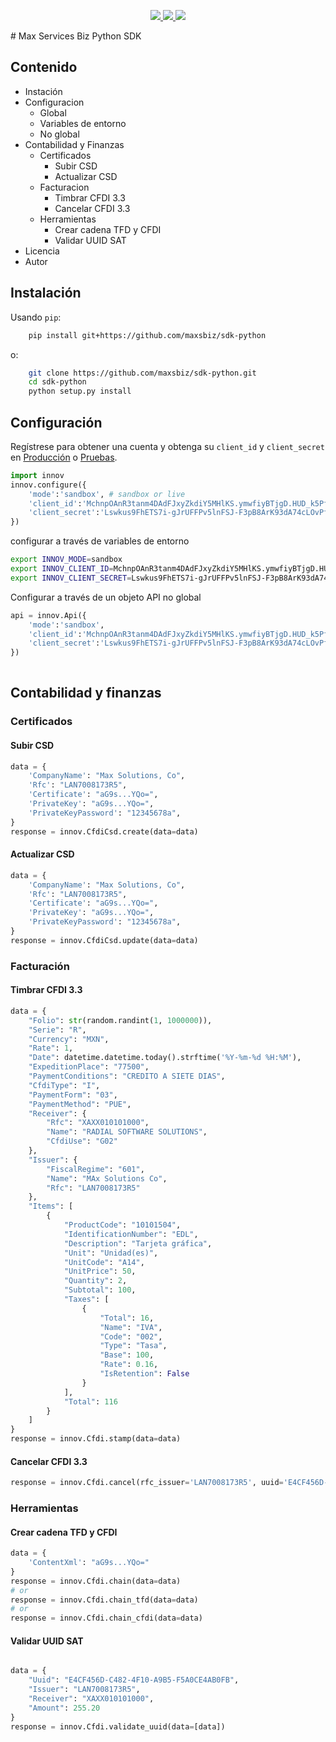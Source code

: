 <p align="center">  
  <a href="https://github.com/maxsbiz/sdk-python/actions?query=workflow%3APytest">
    <img src="https://github.com/maxsbiz/sdk-python/workflows/test/badge.svg">
  </a>
   <a href="LICENSE">  
    <img src="https://img.shields.io/github/license/maxsbiz/sdk-python?style=flat-square" />
  </a>
   <a href="semv.toml">
    <img src="https://img.shields.io/badge/semv-1.0.9-green">
  </a>
</p>
# Max Services Biz Python SDK

## Contenido
* Instación
* Configuracion
    * Global
    * Variables de entorno
    * No global
* Contabilidad y Finanzas 
    * Certificados
        * Subir CSD
        * Actualizar CSD
    * Facturacion
        * Timbrar CFDI 3.3
        * Cancelar CFDI 3.3
    * Herramientas
        * Crear cadena TFD y CFDI
        * Validar UUID SAT
* Licencia
* Autor

## Instalación 

Usando ``pip``: 

```bash
    pip install git+https://github.com/maxsbiz/sdk-python
```
o: 
```bash
    git clone https://github.com/maxsbiz/sdk-python.git
    cd sdk-python
    python setup.py install
```

## Configuración 
Regístrese para obtener una cuenta y obtenga su ``client_id`` y ``client_secret`` en [Producción](https://api.maxs.biz) o [Pruebas](https://api.sandbox.maxs.biz).
```python 
import innov 
innov.configure({
    'mode':'sandbox', # sandbox or live
    'client_id':'MchnpOAnR3tanm4DAdFJxyZkdiY5MHlKS.ymwfiyBTjgD.HUD_k5Pf6Lf1cT0Jci',
    'client_secret':'Lswkus9FhETS7i-gJrUFFPv5lnFSJ-F3pB8ArK93dA74cLOvPfglZKJxIi9hl-44QbbqnsotLHSFk.F73gL-i3W0a5SqdivWXkUB76Yi9GaV6t7lNqsne2B6o4Mgl52b'
})
```
configurar a través de variables de entorno

```bash
export INNOV_MODE=sandbox   
export INNOV_CLIENT_ID=MchnpOAnR3tanm4DAdFJxyZkdiY5MHlKS.ymwfiyBTjgD.HUD_k5Pf6Lf1cT0Jci
export INNOV_CLIENT_SECRET=Lswkus9FhETS7i-gJrUFFPv5lnFSJ-F3pB8ArK93dA74cLOvPfglZKJxIi9hl-44QbbqnsotLHSFk.F73gL-i3W0a5SqdivWXkUB76Yi9GaV6t7lNqsne2B6o4Mgl52b
```
Configurar a través de un objeto API no global
```python
api = innov.Api({
    'mode':'sandbox',
    'client_id':'MchnpOAnR3tanm4DAdFJxyZkdiY5MHlKS.ymwfiyBTjgD.HUD_k5Pf6Lf1cT0Jci',
    'client_secret':'Lswkus9FhETS7i-gJrUFFPv5lnFSJ-F3pB8ArK93dA74cLOvPfglZKJxIi9hl-44QbbqnsotLHSFk.F73gL-i3W0a5SqdivWXkUB76Yi9GaV6t7lNqsne2B6o4Mgl52b'
})
    
```
## Contabilidad y finanzas
### Certificados
#### Subir CSD
```python
data = {
    'CompanyName': "Max Solutions, Co",
    'Rfc': "LAN7008173R5",
    'Certificate': "aG9s...YQo=",
    'PrivateKey': "aG9s...YQo=",
    'PrivateKeyPassword': "12345678a",
}
response = innov.CfdiCsd.create(data=data)

```
#### Actualizar CSD
```python
data = {
    'CompanyName': "Max Solutions, Co",
    'Rfc': "LAN7008173R5",
    'Certificate': "aG9s...YQo=",
    'PrivateKey': "aG9s...YQo=",
    'PrivateKeyPassword': "12345678a",
}
response = innov.CfdiCsd.update(data=data)

```
### Facturación 
#### Timbrar CFDI 3.3 
```python
data = {
    "Folio": str(random.randint(1, 1000000)),
    "Serie": "R",
    "Currency": "MXN",
    "Rate": 1,
    "Date": datetime.datetime.today().strftime('%Y-%m-%d %H:%M'),
    "ExpeditionPlace": "77500",
    "PaymentConditions": "CREDITO A SIETE DIAS",
    "CfdiType": "I",
    "PaymentForm": "03",
    "PaymentMethod": "PUE",
    "Receiver": {
        "Rfc": "XAXX010101000",
        "Name": "RADIAL SOFTWARE SOLUTIONS",
        "CfdiUse": "G02"
    },
    "Issuer": {
        "FiscalRegime": "601",
        "Name": "MAx Solutions Co",
        "Rfc": "LAN7008173R5"
    },
    "Items": [
        {
            "ProductCode": "10101504",
            "IdentificationNumber": "EDL",
            "Description": "Tarjeta gráfica",
            "Unit": "Unidad(es)",
            "UnitCode": "A14",
            "UnitPrice": 50,
            "Quantity": 2,
            "Subtotal": 100,
            "Taxes": [
                {
                    "Total": 16,
                    "Name": "IVA",
                    "Code": "002",
                    "Type": "Tasa",
                    "Base": 100,
                    "Rate": 0.16,
                    "IsRetention": False
                }
            ],
            "Total": 116
        }
    ]
}
response = innov.Cfdi.stamp(data=data)
```
#### Cancelar CFDI 3.3 
```python
response = innov.Cfdi.cancel(rfc_issuer='LAN7008173R5', uuid='E4CF456D-C482-4F10-A9B5-F5A0CE4AB0FB')
```
### Herramientas
####  Crear cadena TFD y CFDI
```python
data = {
    'ContentXml': "aG9s...YQo="
}
response = innov.Cfdi.chain(data=data)
# or 
response = innov.Cfdi.chain_tfd(data=data)
# or 
response = innov.Cfdi.chain_cfdi(data=data)

```
#### Validar UUID SAT
```python

data = {
    "Uuid": "E4CF456D-C482-4F10-A9B5-F5A0CE4AB0FB",
    "Issuer": "LAN7008173R5",
    "Receiver": "XAXX010101000",
    "Amount": 255.20
}
response = innov.Cfdi.validate_uuid(data=[data])

```
